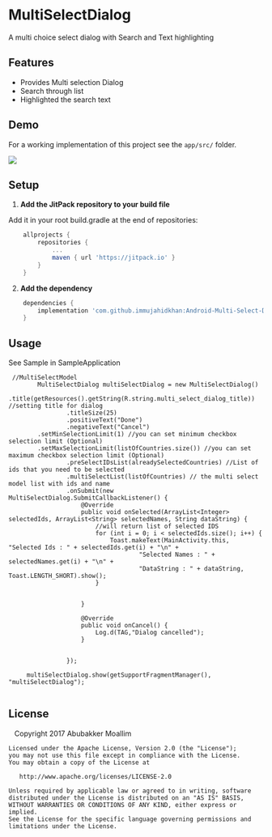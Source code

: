 # MultiSelectDialog
A multi choice select dialog with Search and Text highlighting

Features
--------
* Provides Multi selection Dialog
* Search through list
* Highlighted the search text

Demo
--------
For a working implementation of this project see the `app/src/` folder.

<img src="ezgif.com-video-to-gif.gif">


Setup
--------


1. **Add the JitPack repository to your build file**

 Add it in your root build.gradle at the end of repositories:
```gradle
	allprojects {
		repositories {
			...
			maven { url 'https://jitpack.io' }
		}
	}
```

2. **Add the dependency**
```gradle
	dependencies {
		implementation 'com.github.immujahidkhan:Android-Multi-Select-Dialog:v1.10'
	}
```

Usage
--------
See Sample in SampleApplication
```
 //MultiSelectModel
        MultiSelectDialog multiSelectDialog = new MultiSelectDialog()
                .title(getResources().getString(R.string.multi_select_dialog_title)) //setting title for dialog
                .titleSize(25)
                .positiveText("Done")
                .negativeText("Cancel")
		.setMinSelectionLimit(1) //you can set minimum checkbox selection limit (Optional)
		.setMaxSelectionLimit(listOfCountries.size()) //you can set maximum checkbox selection limit (Optional)
                .preSelectIDsList(alreadySelectedCountries) //List of ids that you need to be selected
                .multiSelectList(listOfCountries) // the multi select model list with ids and name
                .onSubmit(new MultiSelectDialog.SubmitCallbackListener() {
                    @Override
                    public void onSelected(ArrayList<Integer> selectedIds, ArrayList<String> selectedNames, String dataString) {
                        //will return list of selected IDS
                        for (int i = 0; i < selectedIds.size(); i++) {
                            Toast.makeText(MainActivity.this, "Selected Ids : " + selectedIds.get(i) + "\n" +
                                    "Selected Names : " + selectedNames.get(i) + "\n" +
                                    "DataString : " + dataString, Toast.LENGTH_SHORT).show();
                        }


                    }

                    @Override
                    public void onCancel() {
                        Log.d(TAG,"Dialog cancelled");
                    }


                });
		
	 multiSelectDialog.show(getSupportFragmentManager(), "multiSelectDialog");


```


License
--------

    Copyright 2017 Abubakker Moallim

    Licensed under the Apache License, Version 2.0 (the "License");
    you may not use this file except in compliance with the License.
    You may obtain a copy of the License at

       http://www.apache.org/licenses/LICENSE-2.0

    Unless required by applicable law or agreed to in writing, software
    distributed under the License is distributed on an "AS IS" BASIS,
    WITHOUT WARRANTIES OR CONDITIONS OF ANY KIND, either express or implied.
    See the License for the specific language governing permissions and
    limitations under the License.
